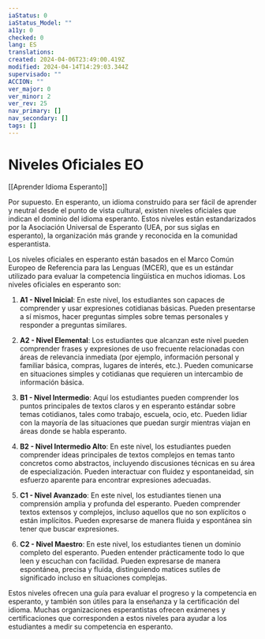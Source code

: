 ```yaml
---
iaStatus: 0
iaStatus_Model: ""
a11y: 0
checked: 0
lang: ES
translations: 
created: 2024-04-06T23:49:00.419Z
modified: 2024-04-14T14:29:03.344Z
supervisado: ""
ACCION: ""
ver_major: 0
ver_minor: 2
ver_rev: 25
nav_primary: []
nav_secondary: []
tags: []
---
```

# Niveles Oficiales EO

[[Aprender Idioma Esperanto]]

Por supuesto. En esperanto, un idioma construido para ser fácil de aprender y neutral desde el punto de vista cultural, existen niveles oficiales que indican el dominio del idioma esperanto. Estos niveles están estandarizados por la Asociación Universal de Esperanto (UEA, por sus siglas en esperanto), la organización más grande y reconocida en la comunidad esperantista.

Los niveles oficiales en esperanto están basados en el Marco Común Europeo de Referencia para las Lenguas (MCER), que es un estándar utilizado para evaluar la competencia lingüística en muchos idiomas. Los niveles oficiales en esperanto son:

1. **A1 - Nivel Inicial**: En este nivel, los estudiantes son capaces de comprender y usar expresiones cotidianas básicas. Pueden presentarse a sí mismos, hacer preguntas simples sobre temas personales y responder a preguntas similares.

2. **A2 - Nivel Elemental**: Los estudiantes que alcanzan este nivel pueden comprender frases y expresiones de uso frecuente relacionadas con áreas de relevancia inmediata (por ejemplo, información personal y familiar básica, compras, lugares de interés, etc.). Pueden comunicarse en situaciones simples y cotidianas que requieren un intercambio de información básica.

3. **B1 - Nivel Intermedio**: Aquí los estudiantes pueden comprender los puntos principales de textos claros y en esperanto estándar sobre temas cotidianos, tales como trabajo, escuela, ocio, etc. Pueden lidiar con la mayoría de las situaciones que puedan surgir mientras viajan en áreas donde se habla esperanto.

4. **B2 - Nivel Intermedio Alto**: En este nivel, los estudiantes pueden comprender ideas principales de textos complejos en temas tanto concretos como abstractos, incluyendo discusiones técnicas en su área de especialización. Pueden interactuar con fluidez y espontaneidad, sin esfuerzo aparente para encontrar expresiones adecuadas.

5. **C1 - Nivel Avanzado**: En este nivel, los estudiantes tienen una comprensión amplia y profunda del esperanto. Pueden comprender textos extensos y complejos, incluso aquellos que no son explícitos o están implícitos. Pueden expresarse de manera fluida y espontánea sin tener que buscar expresiones.

6. **C2 - Nivel Maestro**: En este nivel, los estudiantes tienen un dominio completo del esperanto. Pueden entender prácticamente todo lo que leen y escuchan con facilidad. Pueden expresarse de manera espontánea, precisa y fluida, distinguiendo matices sutiles de significado incluso en situaciones complejas.

Estos niveles ofrecen una guía para evaluar el progreso y la competencia en esperanto, y también son útiles para la enseñanza y la certificación del idioma. Muchas organizaciones esperantistas ofrecen exámenes y certificaciones que corresponden a estos niveles para ayudar a los estudiantes a medir su competencia en esperanto.